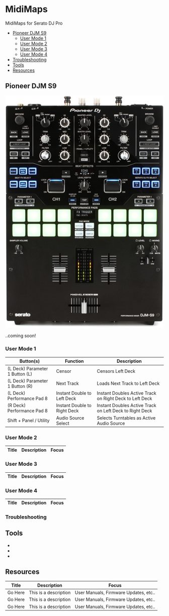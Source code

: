 # MidiMaps
MidiMaps for Serato DJ Pro

+ [Pioneer DJM S9](#PioneerDJMS9)
  - [User Mode 1](#UserMode1)
  - [User Mode 2](#UserMode2)
  - [User Mode 3](#UserMode3)
  - [User Mode 4](#UserMode4)
+ [Troubleshooting](#Troubleshooting)
+ [Tools](#Tools)
+ [Resources](#Resources)

## Pioneer DJM S9<a name="PioneerDJMS9"></a>

![alt text](https://github.com/marscanbueno/MidiMaps/blob/master/Images/PioneerDJMS9-01.jpg "PioneerDJMS9-01")

..coming soon!

### User Mode 1<a name="UserMode1"></a>

| Button(s) | Function | Description |
| ----- | ----------- | ----- |
| (L Deck) Parameter 1 Button (L) | Censor | Censors Left Deck |
| (L Deck) Parameter 1 Button (R) | Next Track | Loads Next Track to Left Deck |
| (L Deck) Performance Pad 8 | Instant Double to Left Deck | Instant Doubles Active Track on Right Deck to Left Deck |
| (R Deck) Performance Pad 8 | Instant Double to Right Deck | Instant Doubles Active Track on Left Deck to Right Deck |
| Shift + Panel / Utility | Audio Source Select | Selects Turntables as Active Audio Source |

### User Mode 2<a name="UserMode2"></a>

| Title | Description | Focus |
| ----- | ----------- | ----- |

### User Mode 3<a name="UserMode3"></a>

| Title | Description | Focus |
| ----- | ----------- | ----- |

### User Mode 4<a name="UserMode4"></a>

| Title | Description | Focus |
| ----- | ----------- | ----- |

### Troubleshooting<a name="Troubleshooting"></a>

## Tools<a name="Tools"></a>

+
+
+

## Resources<a name="Resources"></a>

| Title | Description | Focus |
| ----- | ----------- | ----- |
| Go Here | This is a description | User Manuals, Firmware Updates, etc.. |
| Go Here | This is a description | User Manuals, Firmware Updates, etc.. |
| Go Here | This is a description | User Manuals, Firmware Updates, etc.. |
